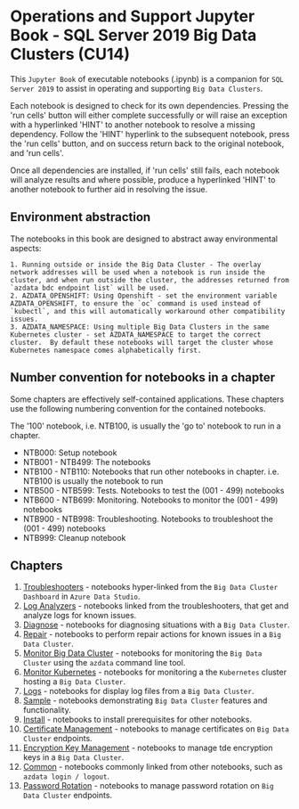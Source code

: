 # Operations and Support Jupyter Book - SQL Server 2019 Big Data Clusters (CU14)

This `Jupyter Book` of executable notebooks (.ipynb) is a companion for `SQL Server 2019` to assist in operating and supporting `Big Data Clusters`.

Each notebook is designed to check for its own dependencies.  Pressing the 'run cells' button will either complete successfully or will raise an exception with a hyperlinked 'HINT' to another notebook to resolve a missing dependency.  Follow the 'HINT' hyperlink to the subsequent notebook, press the 'run cells' button, and on success return back to the original notebook, and 'run cells'.

Once all dependencies are installed, if 'run cells' still fails, each notebook will analyze results and where possible, produce a hyperlinked 'HINT' to another notebook to further aid in resolving the issue.

## Environment abstraction

The notebooks in this book are designed to abstract away environmental aspects:

    1. Running outside or inside the Big Data Cluster - The overlay network addresses will be used when a notebook is run inside the cluster, and when run outside the cluster, the addresses returned from `azdata bdc endpoint list` will be used.
    2. AZDATA_OPENSHIFT: Using Openshift - set the environment variable AZDATA_OPENSHIFT, to ensure the `oc` command is used instead of `kubectl`, and this will automatically workaround other compatibility issues.
    3. AZDATA_NAMESPACE: Using multiple Big Data Clusters in the same Kubernetes cluster - set AZDATA_NAMESPACE to target the correct cluster.  By default these notebooks will target the cluster whose Kubernetes namespace comes alphabetically first.

## Number convention for notebooks in a chapter

Some chapters are effectively self-contained applications.  These chapters use the following numbering convention for the contained notebooks.

The '100' notebook, i.e. NTB100, is usually the 'go to' notebook to run in a chapter.

- NTB000: Setup notebook
- NTB001 - NTB499: The notebooks
- NTB100 - NTB110: Notebooks that run other notebooks in chapter.  i.e. NTB100 is usually the notebook to run
- NTB500 - NTB599: Tests.  Notebooks to test the (001 - 499) notebooks 
- NTB600 - NTB699: Monitoring.  Notebooks to monitor the (001 - 499) notebooks
- NTB900 - NTB998: Troubleshooting.  Notebooks to troubleshoot the (001 - 499) notebooks
- NTB999: Cleanup notebook

## Chapters

1. [Troubleshooters](troubleshooters/readme.md) - notebooks hyper-linked from the `Big Data Cluster Dashboard` in `Azure Data Studio`.
2. [Log Analyzers](log-analyzers/readme.md) - notebooks linked from the troubleshooters, that get and analyze logs for known issues.
3. [Diagnose](diagnose/readme.md) - notebooks for diagnosing situations with a `Big Data Cluster`.
4. [Repair](repair/readme.md) - notebooks to perform repair actions for known issues in a `Big Data Cluster`.
5. [Monitor Big Data Cluster](monitor-bdc/readme.md) - notebooks for monitoring the `Big Data Cluster` using the `azdata` command line tool.
6. [Monitor Kubernetes](monitor-k8s/readme.md) - notebooks for monitoring a the `Kubernetes` cluster hosting a `Big Data Cluster`.
7. [Logs](log-files/readme.md) - notebooks for display log files from a `Big Data Cluster`.
8. [Sample](sample/readme.md) - notebooks demonstrating `Big Data Cluster` features and functionality.
9. [Install](install/readme.md) - notebooks to install prerequisites for other notebooks.
10. [Certificate Management](cert-management/readme.md) - notebooks to manage certificates on `Big Data Cluster` endpoints.
11. [Encryption Key Management](tde/readme.md) - notebooks to manage tde encryption keys in a `Big Data Cluster`.
12. [Common](common/readme.md) - notebooks commonly linked from other notebooks, such as `azdata login / logout`.
13. [Password Rotation](password-rotation/readme.md) - notebooks to manage password rotation on `Big Data Cluster` endpoints.
